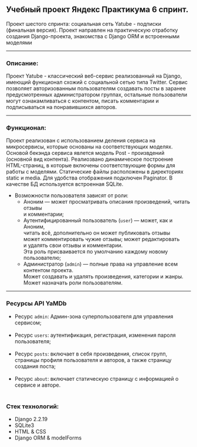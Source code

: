 ## Учебный проект Яндекс Практикума 6 спринт.
Проект шестого спринта: социальная сеть Yatube - подписки (финальная версия).
Проект направлен на практическую отработку создания Django-проекта, знакомства с Django ORM и встроенными моделями
***
### Описание:
Проект Yatube - классический веб-сервис реализованный на Django, имеющий функционал схожий с социальной сетью типа Twitter. Сервис позволяет авторизованным пользователям создавать посты в заранее предусмотренных администратором группах, остальные пользователи могут ознакамливаться с контентом, писать комментарии и подписываться на понравившихся авторов. 
***
### Функционал:
Проект реализован с использованием деления сервиса на микросервисы, которые основаны на соответствующих моделях. Основой бекэнда сервиса явлется модель Post - произвдений (основной вид контента). Реалиозвано динамическое построение HTML-страниц, в которые включены соответствующие формы для работы с моделями. Статические файлы расположены в директориях static и media. Для удобства отображения подключен Paginator. В качестве БД используется встроенная SQLite.
* Возможности пользователя зависят от роли:
    * Аноним — может просматривать описания произведений, читать отзывы<br/>
      и комментарии;
    * Аутентифицированный пользователь (``user``) — может, как и Аноним,<br/>
      читать всё, дополнительно он может публиковать отзывы<br/>
      может комментировать чужие отзывы; может редактировать<br/>
      и удалять свои отзывы и комментарии.<br/>
      Эта роль присваивается по умолчанию каждому новому пользователю;
    * Администратор (``admin``) — полные права на управление всем контентом проекта.<br/>
      Может создавать и удалять произведения, категории и жанры.<br/>
      Может назначать роли пользователям.

***
### Ресурсы API YaMDb
* Ресурс `admin`: Админ-зона суперпользователя для управления сервисом;
<br/><br/> 
* Ресурс `users`: аутентификация, регистрация, изменения пароля пользователя;
<br/><br/> 
* Ресурс `posts`: включает в себя произведения, список групп, страницы профиля пользователя и авторов, а также страницу создания поста;
<br/><br/> 
* Ресурс `about`: включает статическую страницу с информацией о сервисе и авторе.
<br/><br/> 

### Стек технологий:
* Django 2.2.19
* SQLite3
* HTML & CSS
* Django ORM & modelForms


